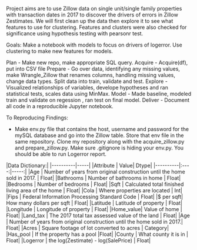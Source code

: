 Project aims are to use Zillow data on single unit/single family properties with transaction dates in 2017 to discover the drivers of errors in Zillow Zestimates. We will first clean up the data then explore it to see what features to use for clustering. Features and clusters were also checked for significance using hypothesis testing with pearsonr test.

Goals:
Make a notebook with models to focus on drivers of logerror.
Use clustering to make new features for models.

Plan - Make new repo, make appropriate SQL query.
Acquire - Acquire(df), put into CSV file
Prepare - Go over data, identifying any missing values, make Wrangle_Zillow that renames columns, handling missing values, change data types. Split data into train, validate and test.
Explore - Visualized relationships of variables, develope hypotheses and ran statistical tests, scales data using MinMax.
Model - Made baseline, modeled train and validate on regession , ran test on final model.
Deliver - Document all code in a reproducible Jupyter notebook.


To Reproducing Findings: 

- Make env.py file that contains the host, username and password for the mySQL database and go into the Zillow table. Store that env file in the same repository. Clone my repository along with the acquire_zillow.py and prepare_zillow.py. Make sure .gitignore is hiding your env.py. You should be able to run Logerror report.


|Data Dictionary:|
|----------|-----|
|Attribute | Value| Dtype|
|----------|:----:|-----:|
|Age       | Number of years from original construction until the home sold in 2017. | Float|
|Bathrooms | Number of bathrooms in home | Float|
|Bedrooms  | Number of bedrooms | Float|
|Sqft      | Calculated total finished living area of the home | Float|
|Cola      | Where properties are located | Int|
|Fips      | Federal Information Processing Standard Code | Float|
|$ per sqft| How many dollars per sqft | Float|
|Latitude  | Latitude of property | Float|
|Longitude | Longitude of property | Float|
|Home_value| Value of home	| Float|
|Land_tax  | The 2017 total tax assessed value of the land | Float|
|Age       | Number of years from original construction until the home sold in 2017.| Float|
|Acres     | Square footage of lot converted to acres | Category|
|Has_pool  | If the property has a pool |Float|
|County	   | What county it is in | Float|
|Logerror  | the log(Zestimate) - log(SalePrice) | Float|


